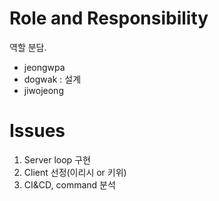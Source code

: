 
# Role and Responsibility

역할 분담.

- jeongwpa
- dogwak : 설계
- jiwojeong

# Issues

1. Server loop 구현
2. Client 선정(이리시 or 키위)
3. CI&CD, command 분석